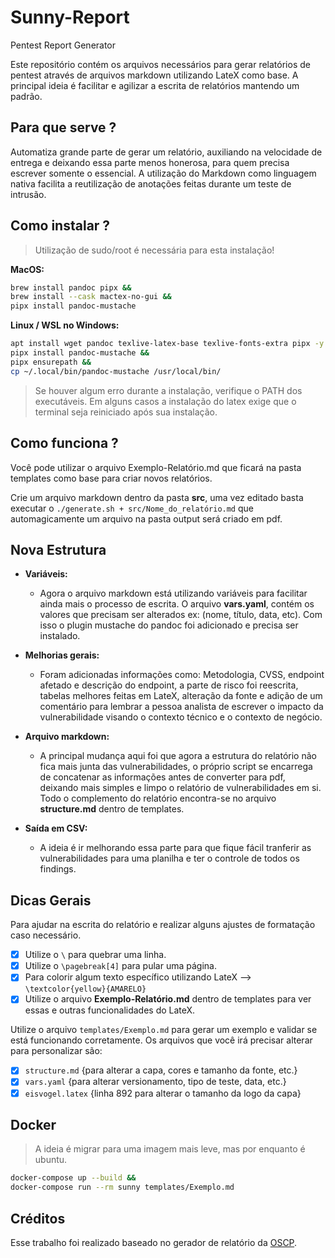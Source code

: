 # Sunny-Report

Pentest Report Generator

Este repositório contém os arquivos necessários para gerar relatórios de pentest através de
arquivos markdown utilizando LateX como base. A principal ideia é facilitar e agilizar a escrita de relatórios mantendo um padrão.

## Para que serve ?

Automatiza grande parte de gerar um relatório, auxiliando na velocidade de entrega e deixando essa parte menos honerosa, para quem precisa escrever somente o essencial.
A utilização do Markdown como linguagem nativa facilita a reutilização de anotações feitas durante um teste de intrusão.

## Como instalar ?

> Utilização de sudo/root é necessária para esta instalação!

**MacOS:**

```sh
brew install pandoc pipx &&
brew install --cask mactex-no-gui &&
pipx install pandoc-mustache
```

**Linux / WSL no Windows:**

```sh
apt install wget pandoc texlive-latex-base texlive-fonts-extra pipx -y &&
pipx install pandoc-mustache &&
pipx ensurepath &&
cp ~/.local/bin/pandoc-mustache /usr/local/bin/
```

>Se houver algum erro durante a instalação, verifique o PATH dos executáveis.
>Em alguns casos a instalação do latex exige que o terminal seja reiniciado após
>sua instalação.

## Como funciona ?

Você pode utilizar o arquivo Exemplo-Relatório.md que ficará na pasta templates como base para criar novos
relatórios.

Crie um arquivo markdown dentro da pasta **src**, uma vez editado
basta executar o `./generate.sh + src/Nome_do_relatório.md` que automagicamente
um arquivo na pasta output será criado em pdf.

## Nova Estrutura

- **Variáveis:**
    - Agora o arquivo markdown está utilizando variáveis para facilitar ainda mais o processo de escrita. O arquivo **vars.yaml**, contém os valores que precisam ser alterados ex: (nome, título, data, etc). Com isso o plugin mustache do pandoc foi adicionado e precisa ser instalado.

- **Melhorias gerais:**
	- Foram adicionadas informações como: Metodologia, CVSS, endpoint afetado e descrição do endpoint, a parte de risco foi reescrita, tabelas melhores feitas em LateX, alteração da fonte e adição de um comentário para lembrar a pessoa analista de escrever o impacto da vulnerabilidade visando o contexto técnico e o contexto de negócio.

-  **Arquivo markdown:**
	-  A principal mudança aqui foi que agora a estrutura do relatório não fica mais junta das vulnerabilidades, o próprio script se encarrega de concatenar as informações antes de converter para pdf, deixando mais simples e limpo o relatório de vulnerabilidades em si. Todo o complemento do relatório encontra-se no arquivo **structure.md** dentro de templates.

- **Saída em CSV:**
    - A ideia é ir melhorando essa parte para que fique fácil tranferir as vulnerabilidades para uma planilha e ter o controle de todos os findings.

## Dicas Gerais

Para ajudar na escrita do relatório e realizar alguns ajustes de formatação caso necessário.

- [x] Utilize o `\` para quebrar uma linha.
- [x] Utilize o  `\pagebreak[4]` para pular uma página.
- [x] Para colorir algum texto específico utilizando LateX --> `\textcolor{yellow}{AMARELO}`
- [x] Utilize o arquivo **Exemplo-Relatório.md** dentro de templates para ver essas e outras funcionalidades do LateX.

Utilize o arquivo `templates/Exemplo.md` para gerar um exemplo e validar se está funcionando corretamente.
Os arquivos que você irá precisar alterar para personalizar são:

- [x] `structure.md` {para alterar a capa, cores e tamanho da fonte, etc.}
- [x] `vars.yaml` {para alterar versionamento, tipo de teste, data, etc.}
- [x] `eisvogel.latex` {linha 892 para alterar o tamanho da logo da capa}

## Docker

>A ideia é migrar para uma imagem mais leve, mas por enquanto é ubuntu.

```sh
docker-compose up --build &&
docker-compose run --rm sunny templates/Exemplo.md
```

## Créditos

Esse trabalho foi realizado baseado no gerador de relatório da [OSCP](https://github.com/noraj/OSCP-Exam-Report-Template-Markdown).
